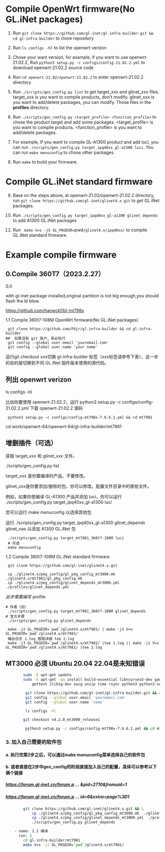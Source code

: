 # Compile OpenWrt firmware(No GL.iNet packages)

1. Run `git clone https://github.com/gl-inet/gl-infra-builder.git && cd gl-infra-builder` to clone repository

2. Run `ls configs -hl` to list the openwrt verizon

3. Chose your want version, for example, if you want to use openwrt-21.02.2, Run `python3 setup.py -c configs/config-21.02.2.yml` to download openwrt-21.02.2 source code

4. Run `cd openwrt-21.02/openwrt-21.02.2` to enter openwrt-21.02.2 directory

5. Run `./scripts/gen_config.py list` to get target_xxx and glinet_xxx files. target_xxx is you want to compile products, don't modify. glinet_xxx is you want to add/delete packages, you can modify. Those files in the **profiles** directory.

6. Run `./scripts/gen_config.py <target_profile> <function_profile>` to chose the product target and add some packages. <target_profile> is you want to compile products. <function_profile> is you want to add/delete packages. 

7. For example, If you want to compile GL-A1300 product and add luci, you can run `./scripts/gen_config.py target_ipq40xx_gl-a1300 luci`. You can run `make menuconfig` to chose other packages

8. Run `make` to build your firmware.

# Compile GL.iNet standard firmware

9. Base on the steps above, at openwrt-21.02/openwrt-21.02.2 directory, run `git clone https://github.com/gl-inet/glinet4.x.git` to get GL.iNet packages.

10. Run `./scripts/gen_config.py target_ipq40xx_gl-a1300 glinet_depends` to add A1300 GL.iNet packages

11. Run ` make V=s -j5 GL_PKGDIR=`pwd`/glinet4.x/ipq40xx/`  to compile GL.iNet standard firmware.

# Example compile firmware

## 0.Compile 360T7（2023.2.27）

0.0

with gl-inet package installed,original partition is not big enough,you should flash the bl blow.

https://github.com/hanwckf/bl-mt798x

1.1  Compile 360t7-108M OpenWrt firmware(No GL.iNet packages)

```
 git clone https://github.com/FUjr/gl-infra-builder && cd gl-infra-builder
##  如果没有 git 账户，务必执行
 git config --global user.email 'youremail.com'
 git config --global user.name 'your name'
```

运行git checkout xxx切换 gl-infra-builder 标签（xxx标签请参考下表），这一步的目的是切换到不同 GL.iNet 固件版本使用的源代码。

##  列出 openwrt verizon

 ls configs -hl
 
 比如你要使用 openwrt-21.02.2，运行 python3 setup.py -c configs/config-21.02.2.yml 下载 openwrt-21.02.2 源码
 
```
 python3 setup.py -c configs/config-mt798x-7.6.6.1.yml && cd mt7981
```

 cd work/openwrt-64/openwrt-64/gl-infra-builder/mt7981
 
##  增删插件（可选）

 获取 target_xxx 和 glinet_xxx 文件。
 
 ./scripts/gen_config.py list
 
 target_xxx 是你要编译的产品，不要修改。
 
 glinet_xxx是你要添加/删除的包，你可以修改。配置文件目录中的那些文件。
 
 例如，如果你想编译 GL-A1300 产品并添加 luci，你可以运行 ./scripts/gen_config.py target_ipq40xx_gl-a1300 luci 
 
 您可以运行 make menuconfig 以选择其他包
 
 运行 ./scripts/gen_config.py target_ipq40xx_gl-a1300 glinet_depends glinet_nas 以添加 A1300 GL.iNet 包
 
```
 ./scripts/gen_config.py target_mt7981_360t7-108M luci
 # 可选
 make menuconfig 
```

1.2 Compile 360t7-108M GL.iNet standard firmware

```
 git clone https://github.com/gl-inet/glinet4.x.git
```

```
 cp ./glinet4.x/pkg_config/gl_pkg_config_mt3000.mk  ./glinet4.x/mt7981/gl_pkg_config.mk
 cp ./glinet4.x/pkg_config/glinet_depends_mt3000.yml  ./profiles/glinet_depends.yml
```

*此步需要编写* profile
```
# 作者（旧）
 ./scripts/gen_config.py target_mt7981_360t7-108M glinet_depends
# 官方步骤
 ./scripts/gen_config.py glinet_depends
```

```
 make -j2 GL_PKGDIR=`pwd`/glinet4.x/mt7981/ | make -j1 V=s GL_PKGDIR=`pwd`/glinet4.x/mt7981/
 输出日志 1.log 报错详细 tee 2.log
 make -j3 GL_PKGDIR=`pwd`/glinet4.x/mt7981/ |tee 1.log || make -j1 V=s GL_PKGDIR=`pwd`/glinet4.x/mt7981/ |tee 2.log
```

## MT3000 必须 Ubuntu 20.04  22.04是未知错误

```bash
        sudo -E apt-get update
        sudo -E apt-get -qq install build-essential libncurses5-dev gawk git libssl-dev \
            gettext zlib1g-dev swig unzip time rsync python3 python3-setuptools python3-yaml
```

```bash
         git clone https://github.com/gl-inet/gl-infra-builder.git && cd gl-infra-builder
         git config --global user.email 'youremail.com'
         git config --global user.name 'name'
```

```bash
         ls configs -hl
```

```bash
        git checkout v4.2.0_mt3000_release1
```

```bash
         python3 setup.py -c configs/config-mt798x-7.6.6.1.yml && cd mt7981
```

### 3. 加入自己需要的软件包
####   a. 执行完第2步之后，可以通过make menuconfig菜单选择自己的软件包
####   b. 或者直接在2步中gen_config的阶段直接加入自己的配置，具体可以参考以下俩个链接
#####    https://forum.gl-inet.cn/forum.p ... &pid=2710&fromuid=1
#####    https://forum.gl-inet.cn/forum.p ... id=6&extra=page%3D1
   
```bash
        git clone https://github.com/gl-inet/glinet4.x.git && \
            cp ./glinet4.x/pkg_config/gl_pkg_config_mt3000.mk  ./glinet4.x/mt7981/gl_pkg_config.mk && \
            cp ./glinet4.x/pkg_config/glinet_depends_mt3000.yml  ./profiles/glinet_depends.yml && \
            ./scripts/gen_config.py glinet_depends
```

```bash
    - name: 1.2 编译 
      run: |
        cd gl-infra-builder/mt7981
        make V=s -j2 GL_PKGDIR=`pwd`/glinet4.x/mt7981/
```

